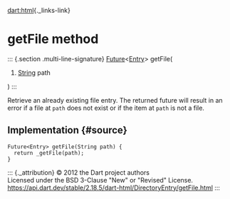 [dart:html](../../dart-html/dart-html-library){._links-link}

getFile method
==============

::: {.section .multi-line-signature}
[Future](../../dart-async/future-class)\<[Entry](../entry-class)\>
getFile(

1.  [String](../../dart-core/string-class) path

)
:::

Retrieve an already existing file entry. The returned future will result
in an error if a file at `path` does not exist or if the item at `path`
is not a file.

Implementation {#source}
--------------

``` {.language-dart data-language="dart"}
Future<Entry> getFile(String path) {
  return _getFile(path);
}
```

::: {._attribution}
© 2012 the Dart project authors\
Licensed under the BSD 3-Clause \"New\" or \"Revised\" License.\
<https://api.dart.dev/stable/2.18.5/dart-html/DirectoryEntry/getFile.html>
:::
